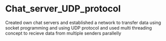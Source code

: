 # Chat_server_UDP_protocol
Created own chat servers and established a network to transfer data using socket programming and using UDP protocol and used multi threading concept to recieve data from multiple senders parallelly
